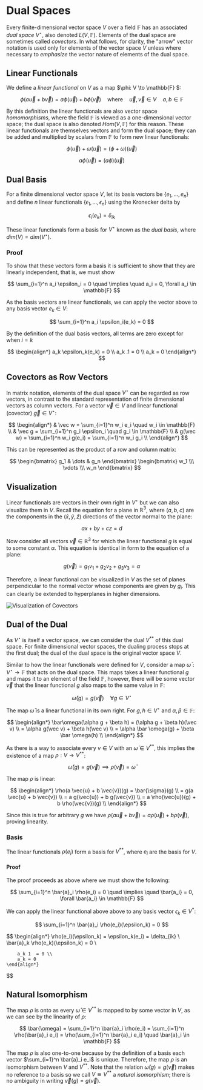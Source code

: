 # Dual Spaces

Every finite-dimensional vector space $V$ over a field $\mathbb{F}$ has an associated _dual space_ $V^\star$, also denoted $L(V, \mathbb{F})$. Elements of the dual space are sometimes called _covectors_. In what follows, for clarity, the "arrow" vector notation is used only for elements of the vector space $V$ unless where necessary to _emphasize_ the vector nature of elements of the dual space.

## Linear Functionals
We define a _linear functional_ on $V$ as a map $\phi: V \to \mathbb{F} $:

$$
    \phi(a \vec u + b \vec v ) = a \phi(\vec u) + b \phi(\vec v) \quad \text{where} \quad \vec u, \vec v \in V \quad a,b \in \mathbb{F}
$$

By this definition the linear functionals are also vector space _homomorphisms_, where the field $\mathbb{F}$ is viewed as a one-dimensional vector space; the dual space is also denoted $Hom(V, \mathbb{F})$ for this reason. These linear functionals are themselves vectors and form the dual space; they can be added and multiplied by scalars from $\mathbb{F}$ to form new linear functionals:

$$
    \phi(\vec u) + \omega(\vec u) = (\phi + \omega)(\vec u)
$$

$$
    a \phi (\vec u) = (a \phi)(\vec u) 
$$

## Dual Basis
For a finite dimensional vector space $V$, let its basis vectors be $\{ e_1, \dots, e_n \}$ and define $n$ linear functionals $\{ \epsilon_1, \dots, \epsilon_n \}$ using the Kronecker delta by

$$
    \epsilon_i (e_k) = \delta_{ik} 
$$

These linear functionals form a basis for $V^\star$ known as the _dual basis_, where $dim(V) = dim(V^\star)$.

### Proof
To show that these vectors form a basis it is sufficient to show that they are linearly independent, that is, we must show

$$
    \sum_{i=1}^n a_i \epsilon_i = 0 \quad \implies \quad a_i = 0, \forall a_i \in \mathbb{F}
$$

As the basis vectors are linear functionals, we can apply the vector above to any basis vector $e_k \in V$:

$$
    \sum_{i=1}^n a_i \epsilon_i(e_k)  = 0
$$

By the definition of the dual basis vectors, all terms are zero except for when $i = k$

$$
    \begin{align*}
        a_k \epsilon_k(e_k) = 0 \\
        a_k .1  = 0 \\
        a_k = 0
    \end{align*}
$$

## Covectors as Row Vectors
In matrix notation, elements of the dual space $V^\star$ can be regarded as row vectors, in contrast to the standard representation of finite dimensional vectors as column vectors. For a vector $\vec v \in V$ and linear functional (covector) $\vec g \in V^\star$:

$$
    \begin{align*}
        & \vec w = \sum_{i=1}^n w_i e_i \quad w_i \in \mathbb{F} \\
        & \vec g = \sum_{i=1}^n g_i \epsilon_i \quad g_i \in \mathbb{F} \\
        & g(\vec w) = \sum_{i=1}^n w_i g(e_i) = \sum_{i=1}^n w_i g_i \\
    \end{align*}
$$

This can be represented as the product of a row and column matrix:

$$
    \begin{bmatrix} g_1 & \dots & g_n \end{bmatrix}
    \begin{bmatrix} w_1  \\\ \vdots \\\ w_n \end{bmatrix}
$$

## Visualization
Linear functionals are vectors in their own right in $V^\star$ but we can also visualize them in $V$. Recall the equation for a plane in $\mathbb{R}^3$, where $(a,b,c)$ are the components in the $(\hat x, \hat y, \hat z)$ directions of the vector normal to the plane:

$$
    ax + by + cz = d 
$$

Now consider all vectors $\vec v \in \mathbb{R}^3$ for which the linear functional $g$ is equal to some constant $\alpha$. 
This equation is identical in form to the equation of a plane:

$$
    g(\vec v) = g_1 v_1 + g_2 v_2 + g_3 v_3 = \alpha
$$

Therefore, a linear functional can be visualized in $V$ as the set of planes perpendicular to the normal vector whose components are given by $g_i$. This can clearly be extended to hyperplanes in higher dimensions.

![Visualization of Covectors](/img/vector_spaces/covectors.png)

## Dual of the Dual
As $V^\star$ is itself a vector space, we can consider the dual $V^{**}$ of this dual space. For finite dimensional vector spaces, the dualing process stops at the first dual; the dual of the dual space is the original vector space $V$.

Similar to how the linear functionals were defined for $V$, consider a map $\bar\omega: V^\star \to \mathbb{F}$ that acts on the dual space. This maps takes a linear functional $g$ and maps it to an element of the field $\mathbb{F}$, however, there will be some vector $\vec v$ that the linear functional $g$ also maps to the same value in $\mathbb{F}$:

$$
    \bar\omega(g) = g(\vec v) \quad \forall g \in V^\star
$$

The map $\bar\omega$ is a linear functional in its own right. For $g,h \in V^\star$ and $\alpha,\beta \in \mathbb{F}$:

$$  
    \begin{align*}
        \bar\omega(\alpha g + \beta h) = (\alpha g + \beta h)(\vec v) \\
        = \alpha g(\vec v) + \beta h(\vec v) \\
        = \alpha \bar \omega(g) + \beta \bar \omega(h) \\
    \end{align*}
$$

As there is a way to associate every $v \in V$ with an $\bar{\omega} \in V^{**}$, this implies the existence of a map $\rho: V \to V^{**}$:

$$
    \bar\omega(g) = g(\vec v) \implies \rho(\vec v) = \bar \omega
$$

The map $\rho$ is linear:

$$  
    \begin{align*}
        \rho(a \vec{u} + b \vec{v})(g) = \bar{\sigma}(g) \\
        = g(a \vec{u} + b \vec{v}) \\
        = a g(\vec{u}) + b g(\vec{v}) \\
        = a \rho(\vec{u})(g) + b \rho(\vec{v})(g) \\
    \end{align*}
$$

Since this is true for arbitrary $g$ we have $\rho(a \vec{u} + b \vec{v}) = a \rho(\vec{u}) + b \rho(\vec{v})$, proving linearity.

###  Basis
The linear functionals $\rho(e_i)$ form a basis for $V^{**}$, where $e_i$ are the basis for $V$.

#### Proof
The proof proceeds as above where we must show the following:

$$
    \sum_{i=1}^n \bar{a}_i \rho(e_i) = 0 \quad \implies \quad \bar{a_i} = 0, \forall \bar{a_i} \in \mathbb{F}
$$

We can apply the linear functional above above to any basis vector $\epsilon_k \in V^*$:

$$
    \sum_{i=1}^n \bar{a}_i \rho(e_i)(\epsilon_k) = 0
$$

$$
    \begin{align*}
        \rho(e_i)(\epsilon_k) = \epsilon_k(e_i) = \delta_{ik} \\
        \bar{a}_k \rho(e_k)(\epsilon_k) = 0 \\
        
        a_k 1  = 0 \\
        a_k = 0
    \end{align*}
$$

## Natural Isomorphism

The map $\rho$ is onto as every $\bar{\omega} \in V^{**}$ is mapped to by some vector in $V$, as we can see by the linearity of $\rho$:

$$
    \bar{\omega} = \sum_{i=1}^n \bar{a}_i \rho(e_i) =  \sum_{i=1}^n \rho(\bar{a}_i e_i) = \rho(\sum_{i=1}^n \bar{a}_i e_i) \quad \bar{a}_i \in \mathbb{F}
$$

The map $\rho$ is also one-to-one because by the definition of a basis each vector $\sum_{i=1}^n \bar{a}_i e_i$ is unique. Therefore, the map $\rho$ is an isomorphism between $V$ and $V^{**}$. Note that the relation $\bar\omega(g) = g(\vec v)$ makes no reference to a basis so we call $V \cong V^{**}$ a _natural isomorphism_; there is no ambiguity in writing $\vec{v}(g) = g(\vec v)$.